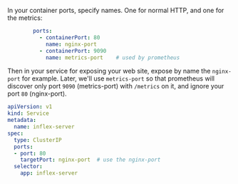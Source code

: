 In your container ports, specify names. One for normal HTTP, and one for the metrics:

```yaml
        ports:
          - containerPort: 80
            name: nginx-port
          - containerPort: 9090
            name: metrics-port    # used by prometheus 
```

Then in your service for exposing your web site, expose by name the `nginx-port` for example. Later, we'll use `metrics-port` so that prometheus will discover only port `9090` (metrics-port) with `/metrics` on it, and ignore your port `80` (nginx-port).

```yaml
apiVersion: v1
kind: Service
metadata:
  name: inflex-server
spec:
  type: ClusterIP
  ports:
  - port: 80
    targetPort: nginx-port  # use the nginx-port
  selector:
    app: inflex-server
```